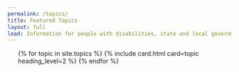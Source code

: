 ```yaml
---
permalink: /topics/
title: Featured Topics
layout: full
lead: Information for people with disabilities, state and local governments, and businesses
---
```


<div class="grid-row grid-gap">
  <ul class="usa-card-group">
    {% for topic in site.topics %}
      {% include card.html card=topic heading_level=2 %}
    {% endfor %}
  </ul>
</div>
